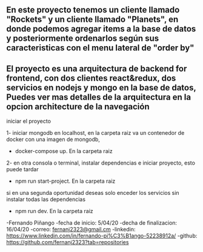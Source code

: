 En este proyecto tenemos un cliente llamado "Rockets" y un cliente llamado "Planets", en donde podemos agregar items a la base de datos y posteriormente ordenarlos según sus caracteristicas con el menu lateral de "order by" 
----------------------------------------------------------------------
El proyecto es una arquitectura de backend for frontend, con dos clientes react&redux, dos servicios en nodejs y mongo en la base de datos, 
Puedes ver mas detalles de la arquitectura en la opcion architecture de la navegación
----------------------------------------------------------------------
iniciar el proyecto 

1- iniciar mongodb en localhost,
en la carpeta raiz va un contenedor de docker con una imagen de mongodb, 
- docker-compose up.  En la carpeta raiz

2- en otra consola o terminal, instalar dependencias e iniciar proyecto, esto puede tardar 
- npm run start-project. En la carpeta raiz

si en una segunda oportunidad deseas solo enceder los servicios sin instalar todas las dependencias 
- npm run dev. En la carpeta raiz


-Fernando Piñango
-fecha de inicio: 5/04/20 
-decha de finalizacion: 16/04/20
-correo: fernanj2323@gmail.cm 
-linkedin: https://www.linkedin.com/in/fernando-pi%C3%B1ango-52238912a/ 
-github: https://github.com/fernanj2323?tab=repositories
